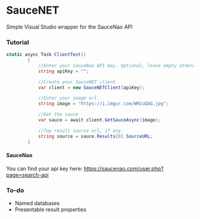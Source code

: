 # SauceNET
Simple Visual Studio wrapper for the SauceNao API


### Tutorial
```cs
static async Task ClientTest()
        {
            //Enter your SauceNao API key. Optional, leave empty otherwise.
            string apiKey = "";

            //Create your SauceNET client
            var client = new SauceNETClient(apiKey);

            //Enter your image url.
            string image = "https://i.imgur.com/WRCuQAG.jpg";

            //Get the sauce
            var sauce = await client.GetSauceAsync(image);

            //Top result source url, if any.
            string source = sauce.Results[0].SourceURL;
        }
```

#### SauceNao
You can find your api key here: https://saucenao.com/user.php?page=search-api

### To-do
- Named databases
- Presentable result properties
